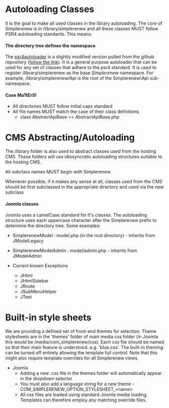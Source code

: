 Autoloading Classes
===================
It is the goal to make all used classes in the library autoloading. The core of Simplerenew is
in /library/simplerenew and all these classes MUST follow PSR4 autoloading standards. This means:

#### The directory tree defines the namespace
The [psr4autoloader](https://github.com/php-fig/fig-standards/blob/master/accepted/PSR-4-autoloader-examples.md)
is a slightly modified version pulled from the github repository
([follow the link](https://github.com/php-fig/fig-standards/blob/master/accepted/PSR-4-autoloader-examples.md)).
It is a general purpose autoloader that can be used for any set of classes that adhere to the psr4
standard. It is used to register /library/simplerenew as the base *Simplerenew* namespace. For example,
/library/simplerenew/Api is the root of the Simplerenew\Api sub-namespace.

#### Case MaTtErS!
+ All directories MUST follow initial caps standard
+ All file names MUST match the case of their class definitions
    + class AbstractApiBase == AbstractApiBase.php

CMS Abstracting/Autoloading
===========================
The /library folder is also used to abstract classes used from the hosting CMS. These folders
will use idiosyncratic autoloading structures suitable to the hosting CMS.

All subclass names MUST begin with Simplerenew.

Whenever possible, if it makes any sense at all, classes used from the CMS should be first subclassed in the appropriate directory and
used via the new subclass

#### Joomla classes
Joomla uses a camelCase standard for it's classes. The autoloading structure uses each uppercase
character after the Simplerenew prefix to determine the directory tree. Some examples:

+ SimplerenewModel : model.php (in the root directory) - inherits from JModelLegacy
+ SimplerenewModelAdmin : model/admin.php - inherits from JModelAdmin


+ Current known Exceptions
    + JHtml
    + JHtmlSidebar
    + JRoute
    + JSubMenuHelper
    + JText

Built-in style sheets
=====================
We are providing a defined set of front-end themes for selection. Theme stylesheets are in the 'themes'
folder of main media css folder (in Joomla this would be /media/com_simplerenew/css).
Each css file should be named so that their main feature is understood.
e.g. 'blue.css'. The built-in theming can be turned off entirely allowing the template full control. Note that this might
also require template overrides for all Simplerenew views.

+ Joomla
    + Adding a new .css file in the themes folder will automatically appear in the dropdown selector
    + You must also add a language string for a new theme - COM_SIMPLERENEW_OPTION_STYLESHEET_&lt;name&gt;
    + All css files are loaded using standard Joomla media loading. Templates can therefore employ any matching override files.
